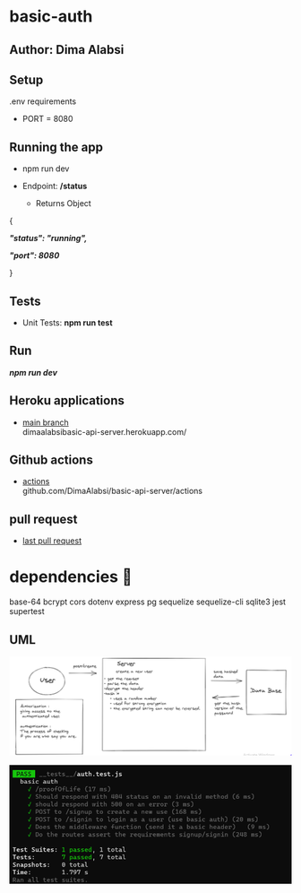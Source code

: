 # basic-auth

## Author: Dima Alabsi


## Setup
 .env requirements
* PORT = 8080
## Running the app

* npm run dev

* Endpoint:  **/status** 

    * Returns Object

{



  ***"status": "running",***

  ***"port": 8080***

}


## Tests

* Unit Tests: **npm run test**

## Run

***npm run dev***



## Heroku applications 

*   [main branch](https://dimaalabsibasic-api-server.herokuapp.com/)  
dimaalabsibasic-api-server.herokuapp.com/

## Github actions

*    [actions](https://github.com/DimaAlabsi/basic-api-server/actions)      
github.com/DimaAlabsi/basic-api-server/actions

## pull request


* [last pull request](https://github.com/DimaAlabsi/basic-api-server/pull/5)


# dependencies 💯

base-64
bcrypt
cors
dotenv
express
pg
sequelize
sequelize-cli
sqlite3
jest
supertest
    

## UML

![whiteboard](/images/whiteboard.png)

![notes](images/test.png)

